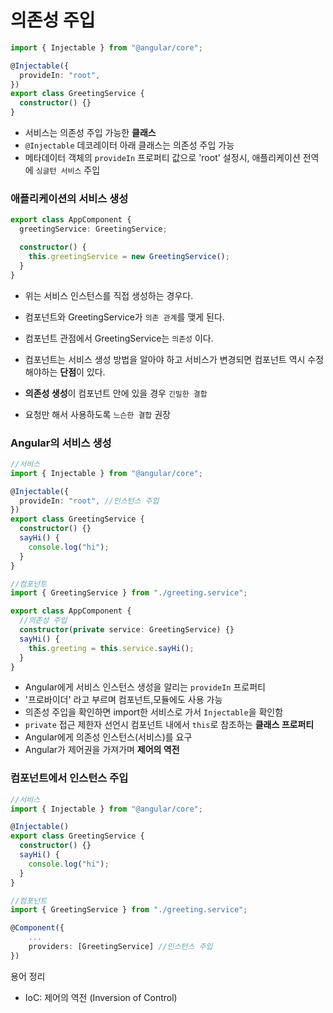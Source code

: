 # 의존성 주입

```typescript
import { Injectable } from "@angular/core";

@Injectable({
  provideIn: "root",
})
export class GreetingService {
  constructor() {}
}
```

- 서비스는 의존성 주입 가능한 **클래스**
- `@Injectable` 데코레이터 아래 클래스는 의존성 주입 가능
- 메타데이터 객체의 `provideIn` 프로퍼티 값으로 'root' 설정시, 애플리케이션 전역에 `싱글턴 서비스` 주입

### 애플리케이션의 서비스 생성

```typescript
export class AppComponent {
  greetingService: GreetingService;

  constructor() {
    this.greetingService = new GreetingService();
  }
}
```

- 위는 서비스 인스턴스를 직접 생성하는 경우다.
- 컴포넌트와 GreetingService가 `의존 관계`를 맺게 된다.
- 컴포넌트 관점에서 GreetingService는 `의존성` 이다.
- 컴포넌트는 서비스 생성 방법을 알아야 하고 서비스가 변경되면 컴포넌트 역시 수정해야하는 **단점**이 있다.

- **의존성 생성**이 컴포넌트 안에 있을 경우 `긴밀한 결합`
- 요청만 해서 사용하도록 `느슨한 결합` 권장

### Angular의 서비스 생성

```typescript
//서비스
import { Injectable } from "@angular/core";

@Injectable({
  provideIn: "root", //인스턴스 주입
})
export class GreetingService {
  constructor() {}
  sayHi() {
    console.log("hi");
  }
}

//컴포넌트
import { GreetingService } from "./greeting.service";

export class AppComponent {
  //의존성 주입
  constructor(private service: GreetingService) {}
  sayHi() {
    this.greeting = this.service.sayHi();
  }
}
```

- Angular에게 서비스 인스턴스 생성을 알리는 `provideIn` 프로퍼티
- '프로바이더' 라고 부르며 컴포넌트,모듈에도 사용 가능
- 의존성 주입을 확인하면 import한 서비스로 가서 `Injectable`을 확인함
- `private` 접근 제한자 선언시 컴포넌트 내에서 `this`로 참조하는 **클래스 프로퍼티**
- Angular에게 의존성 인스턴스(서비스)를 요구
- Angular가 제어권을 가져가며 **제어의 역전**

### 컴포넌트에서 인스턴스 주입

```typescript
//서비스
import { Injectable } from "@angular/core";

@Injectable()
export class GreetingService {
  constructor() {}
  sayHi() {
    console.log("hi");
  }
}

//컴포넌트
import { GreetingService } from "./greeting.service";

@Component({
    ...
    providers: [GreetingService] //인스턴스 주입
})
```

용어 정리

- IoC: 제어의 역전 (Inversion of Control)
